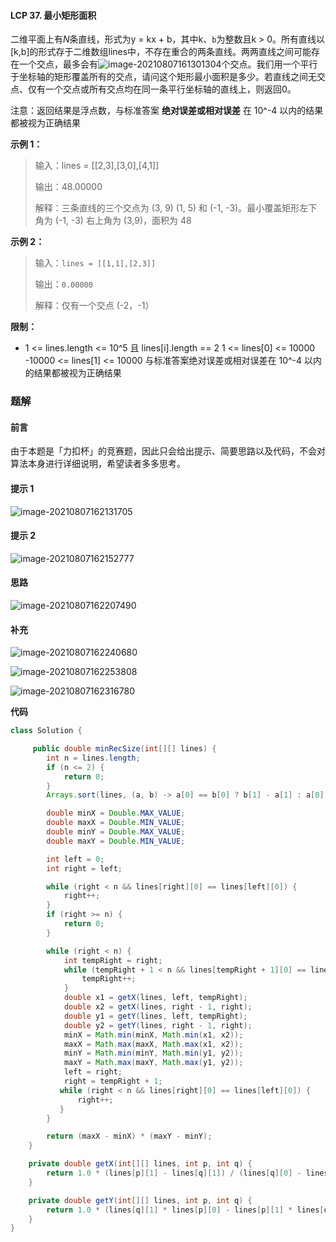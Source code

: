 #### LCP 37. 最小矩形面积

二维平面上有*N*条直线，形式为y = kx + b，其中k、`b`为整数且k > 0。所有直线以[k,b]的形式存于二维数组lines中，不存在重合的两条直线。两两直线之间可能存在一个交点，最多会有![image-20210807161301304](http://gitlab.wsh-study.com/xp-study/LeeteCode/blob/master/数学/images/最小矩形面积/1.jpg)个交点。我们用一个平行于坐标轴的矩形覆盖所有的交点，请问这个矩形最小面积是多少。若直线之间无交点、仅有一个交点或所有交点均在同一条平行坐标轴的直线上，则返回0。

注意：返回结果是浮点数，与标准答案 **绝对误差或相对误差** 在 10^-4 以内的结果都被视为正确结果

**示例 1：**

> 输入：lines = [[2,3],[3,0],[4,1]]
>
> 输出：48.00000
>
> 解释：三条直线的三个交点为 (3, 9) (1, 5) 和 (-1, -3)。最小覆盖矩形左下角为 (-1, -3) 右上角为 (3,9)，面积为 48
>

**示例 2：**

> 输入：`lines = [[1,1],[2,3]]`
>
> 输出：`0.00000`
>
> 解释：仅有一个交点 (-2，-1）

**限制：**

* 1 <= lines.length <= 10^5 且 lines[i].length == 2
  1 <= lines[0] <= 10000
  -10000 <= lines[1] <= 10000
  与标准答案绝对误差或相对误差在 10^-4 以内的结果都被视为正确结果

### 题解

#### 前言

由于本题是「力扣杯」的竞赛题，因此只会给出提示、简要思路以及代码，不会对算法本身进行详细说明，希望读者多多思考。

#### 提示 1

![image-20210807162131705](http://gitlab.wsh-study.com/xp-study/LeeteCode/blob/master/数学/images/最小矩形面积/2.jpg)

#### 提示 2

![image-20210807162152777](http://gitlab.wsh-study.com/xp-study/LeeteCode/blob/master/数学/images/最小矩形面积/3.jpg)

#### 思路

![image-20210807162207490](http://gitlab.wsh-study.com/xp-study/LeeteCode/blob/master/数学/images/最小矩形面积/4.jpg)

#### 补充

![image-20210807162240680](http://gitlab.wsh-study.com/xp-study/LeeteCode/blob/master/数学/images/最小矩形面积/5.jpg)

![image-20210807162253808](http://gitlab.wsh-study.com/xp-study/LeeteCode/blob/master/数学/images/最小矩形面积/6.jpg)

![image-20210807162316780](http://gitlab.wsh-study.com/xp-study/LeeteCode/blob/master/数学/images/最小矩形面积/7.jpg)

**代码**

```java
class Solution {

     public double minRecSize(int[][] lines) {
        int n = lines.length;
        if (n <= 2) {
            return 0;
        }
        Arrays.sort(lines, (a, b) -> a[0] == b[0] ? b[1] - a[1] : a[0] - b[0]);

        double minX = Double.MAX_VALUE;
        double maxX = Double.MIN_VALUE;
        double minY = Double.MAX_VALUE;
        double maxY = Double.MIN_VALUE;

        int left = 0;
        int right = left;

        while (right < n && lines[right][0] == lines[left][0]) {
            right++;
        }
        if (right >= n) {
            return 0;
        }

        while (right < n) {
            int tempRight = right;
            while (tempRight + 1 < n && lines[tempRight + 1][0] == lines[right][0]) {
                tempRight++;
            }
            double x1 = getX(lines, left, tempRight);
            double x2 = getX(lines, right - 1, right);
            double y1 = getY(lines, left, tempRight);
            double y2 = getY(lines, right - 1, right);
            minX = Math.min(minX, Math.min(x1, x2));
            maxX = Math.max(maxX, Math.max(x1, x2));
            minY = Math.min(minY, Math.min(y1, y2));
            maxY = Math.max(maxY, Math.max(y1, y2));
            left = right;
            right = tempRight + 1;
           while (right < n && lines[right][0] == lines[left][0]) {
               right++;
           }
        }

        return (maxX - minX) * (maxY - minY);
    }

    private double getX(int[][] lines, int p, int q) {
        return 1.0 * (lines[p][1] - lines[q][1]) / (lines[q][0] - lines[p][0]);
    }

    private double getY(int[][] lines, int p, int q) {
        return 1.0 * (lines[q][1] * lines[p][0] - lines[p][1] * lines[q][0]) / (lines[q][0] - lines[p][0]);
    }
}
```

